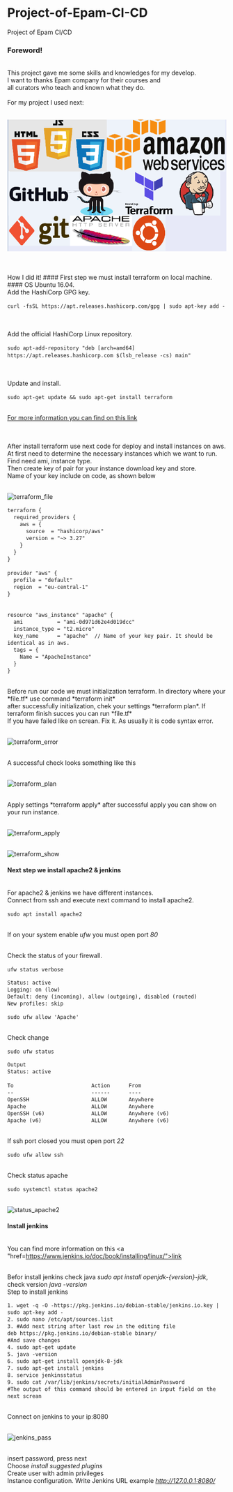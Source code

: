 # Project-of-Epam-CI-CD
Project of Epam CI/CD

<h3>Foreword!</h3>
<br>This project gave me some skills and knowledges for my develop. 
<br>I want to thanks Epam company for their courses and 
<br>all curators who teach and known what they do.
<br>
<br>For my project I used next:
<br>

<br> ![logo_readme](screans/logo_readme.png "figure")

<br>
<br>How I did it!
#### First step we must install terraform on local machine.
#### OS Ubuntu 16.04.
<br>Add the HashiCorp GPG key.
<br>

``` curl -fsSL https://apt.releases.hashicorp.com/gpg | sudo apt-key add - ```

<br>
<br> Add the official HashiCorp Linux repository.
<br>

``` sudo apt-add-repository "deb [arch=amd64] https://apt.releases.hashicorp.com $(lsb_release -cs) main" ```

<br>
<br>Update and install.
<br>

``` sudo apt-get update && sudo apt-get install terraform ```

<br><a href="https://learn.hashicorp.com/tutorials/terraform/install-cli?in=terraform/aws-get-started">For more information you can find on this link</a>

<br>
<br>After install terraform use next code for deploy and install instances on aws. 
<br>At first need to determine the necessary instances which we want to run. Find need ami, instance type. 
<br>Then create key of pair for your instance download key and store.
<br>Name of your key include on code, as shown below

<br> ![terraform_file](screans/terraform_file.png "figure")

```
terraform {
  required_providers {
    aws = {
      source  = "hashicorp/aws"
      version = "~> 3.27"
    }
  }
}

provider "aws" {
  profile = "default"
  region  = "eu-central-1"
}


resource "aws_instance" "apache" {
  ami           = "ami-0d971d62e4d019dcc"
  instance_type = "t2.micro"
  key_name      = "apache"  // Name of your key pair. It should be identical as in aws.
  tags = {
    Name = "ApacheInstance"
  }
}

```

<br>
Before run our code we must initialization terraform. In directory where your *file.tf* use command *terraform init* 
<br>after successfully initialization, chek your settings *terraform plan*. If terraform finish succes you can run *file.tf*
<br>If you have failed like on screan. Fix it. As usually it  is code syntax error.
<br>

<br> ![terraform_error](screans/terraform_error.png "figure")

<br>
A successful check looks something like this
<br>

<br> ![terraform_plan](screans/terraform_plan.png "figure")

<br>
Apply settings *terraform apply* after successful apply you can show on your run instance.
<br>

<br> ![terraform_apply](screans/terraform_apply.png "figure") 

<br> ![terraform_show](screans/terraform_show.png "figure")

#### Next step we install apache2 & jenkins

<br>For apache2 & jenkins we have different instances.
<br>Connect from ssh and execute next command to install apache2.

 ``` sudo apt install apache2  ```

<br>If on your system enable *ufw* you must open port *80*

<br>Check the status of your firewall.

``` ufw status verbose ```
```
Status: active
Logging: on (low)
Default: deny (incoming), allow (outgoing), disabled (routed)
New profiles: skip

```


``` sudo ufw allow 'Apache' ```

<br> Check change

``` sudo ufw status  ```

```
Output
Status: active

To                         Action      From
--                         ------      ----
OpenSSH                    ALLOW       Anywhere                  
Apache                     ALLOW       Anywhere                  
OpenSSH (v6)               ALLOW       Anywhere (v6)             
Apache (v6)                ALLOW       Anywhere (v6)

```

<br> If ssh port closed you must open port *22*

``` sudo ufw allow ssh ```

<br> Check status apache

``` sudo systemctl status apache2 ```

<br> ![status_apache2](screans/install_apache2.png "figure")


#### Install jenkins

<br>You can find more information on this <a "href=https://www.jenkins.io/doc/book/installing/linux/">link</a>

<br>Befor install jenkins check java *sudo apt install openjdk-{version}-jdk*, check version *java -version*
<br> Step to install jenkins

```
1. wget -q -O -https://pkg.jenkins.io/debian-stable/jenkins.io.key | sudo apt-key add -
2. sudo nano /etc/apt/sources.list
3. #Add next string after last row in the editing file
deb https://pkg.jenkins.io/debian-stable binary/
#And save changes
4. sudo apt-get update
5. java -version
6. sudo apt-get install openjdk-8-jdk
7. sudo apt-get install jenkins
8. service jenkinsstatus
9. sudo cat /var/lib/jenkins/secrets/initialAdminPassword
#The output of this command should be entered in input field on the next screan

```

<br> Connect on jenkins to your ip:8080

<br> ![jenkins_pass](screans/jenkins_pass.png "figure")

<br> insert password, press next
<br> Choose *install suggested plugins* 
<br> Create user with admin privileges
<br> Instance configuration. Write Jenkins URL example *http://127.0.0.1:8080/*
